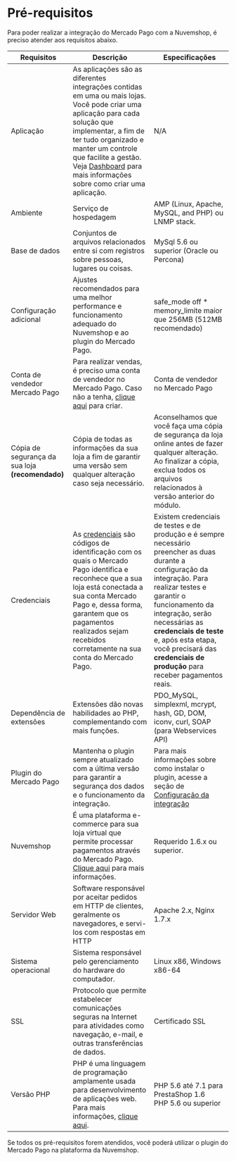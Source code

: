 # Pré-requisitos

Para poder realizar a integração do Mercado Pago com a Nuvemshop, é preciso atender aos requisitos abaixo.

| Requisitos | Descrição | Especificações |
|---|---|---|
| Aplicação | As aplicações são as diferentes integrações contidas em uma ou mais lojas. Você pode criar uma aplicação para cada solução que implementar, a fim de ter tudo organizado e manter um controle que facilite a gestão. Veja [Dashboard](/developers/pt/docs/nuvemshop/additional-content/dashboard/introduction) para mais informações sobre como criar uma aplicação. | N/A |
| Ambiente | Serviço de hospedagem | AMP (Linux, Apache, MySQL, and PHP) ou LNMP stack. |
| Base de dados | Conjuntos de arquivos relacionados entre si com registros sobre pessoas, lugares ou coisas. | MySql 5.6 ou superior (Oracle ou Percona) |
| Configuração adicional | Ajustes recomendados para uma melhor performance e funcionamento adequado do Nuvemshop e ao plugin do Mercado Pago. | safe_mode off * memory_limite maior que 256MB (512MB recomendado) |
| Conta de vendedor Mercado Pago | Para realizar vendas, é preciso uma conta de vendedor no Mercado Pago. Caso não a tenha, [clique aqui](https://www.mercadopago[FAKER][URL][DOMAIN]/hub/registration/landing) para criar.| Conta de vendedor no Mercado Pago |
| Cópia de segurança da sua loja **(recomendado)** | Cópia de todas as informações da sua loja a fim de garantir uma versão sem qualquer alteração caso seja necessário. | Aconselhamos que você faça uma cópia de segurança da loja online antes de fazer qualquer alteração. Ao finalizar a cópia, exclua todos os arquivos relacionados à versão anterior do módulo. |
| Credenciais | As [credenciais](/developers/pt/docs/nuvemshop/additional-content/credentials) são códigos de identificação com os quais o Mercado Pago identifica e reconhece que a sua loja está conectada a sua conta Mercado Pago e, dessa forma, garantem que os pagamentos realizados sejam recebidos corretamente na sua conta do Mercado Pago. | Existem credenciais de testes e de produção e é sempre necessário preencher as duas durante a configuração da integração. Para realizar testes e garantir o funcionamento da integração, serão necessárias as **credenciais de teste** e, após esta etapa, você precisará das **credenciais de produção** para receber pagamentos reais. |
| Dependência de extensões | Extensões dão novas habilidades ao PHP, complementando com mais funções. | PDO_MySQL, simplexml, mcrypt, hash, GD, DOM, iconv, curl, SOAP (para Webservices API) |
| Plugin do Mercado Pago | Mantenha o plugin sempre atualizado com a última versão para garantir a segurança dos dados e o funcionamento da integração. | Para mais informações sobre como instalar o plugin, acesse a seção de [Configuração da integração](/developers/pt/docs/nuvemshop/integration) |
| Nuvemshop | É uma plataforma e-commerce para sua loja virtual que permite processar pagamentos através do Mercado Pago. [Clique aqui](https://www.nuvemshop.com.br/) para mais informações. | Requerido 1.6.x ou superior. |
| Servidor Web | Software responsável por aceitar pedidos em HTTP de clientes, geralmente os navegadores, e servi-los com respostas em HTTP | Apache 2.x, Nginx 1.7.x |
| Sistema operacional | Sistema responsável pelo gerenciamento do hardware do computador. | Linux x86, Windows x86-64 |
| SSL | Protocolo que permite estabelecer comunicações seguras na Internet para atividades como navegação, e-mail, e outras transferências de dados. | Certificado SSL |
| Versão PHP | PHP é uma linguagem de programação amplamente usada para desenvolvimento de aplicações web. Para mais informações, [clique aqui](https://www.php.net/). | PHP 5.6 até 7.1 para PrestaShop 1.6 <br> PHP 5.6 ou superior |

Se todos os pré-requisitos forem atendidos, você poderá utilizar o plugin do Mercado Pago na plataforma da Nuvemshop.